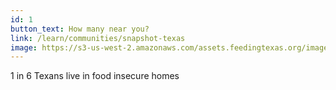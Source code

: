 ```yaml
---
id: 1
button_text: How many near you?
link: /learn/communities/snapshot-texas
image: https://s3-us-west-2.amazonaws.com/assets.feedingtexas.org/images/CTA/network.jpg
---
```

1 in 6 Texans live in food insecure homes
